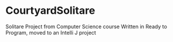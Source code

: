 # CourtyardSolitare
Solitare Project from Computer Science course
Written in Ready to Program, moved to an Intelli J project

